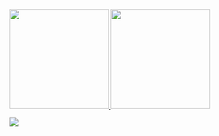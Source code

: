 
 <div>
  <a href="https://github.com/johnyguido">
  <img height="180em" src="https://github-readme-stats.vercel.app/api?username=johnyguido&show_icons=true&theme=dark&include_all_commits=true&count_private=true"/>
  <img height="180em" src="https://github-readme-stats.vercel.app/api/top-langs/?username=johnyguido&layout=compact&langs_count=7&theme=dark"/>
</div>
  
  <div>
    
  <a href="https://www.linkedin.com/in/johnyalencar/" target="_blank"><img src="https://img.shields.io/badge/-LinkedIn-%230077B5?style=for-the-badge&logo=linkedin&logoColor=white" target="_blank"></a> 
    
  </div>

